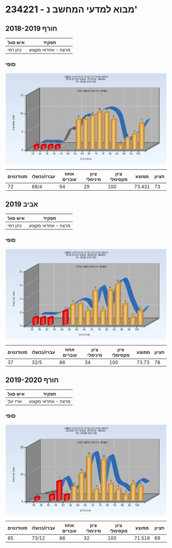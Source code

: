 # 234221 - מבוא למדעי המחשב נ'

## חורף 2018-2019

| איש סגל | תפקיד |
| ---- | ---- |
| כהן רמי | מרצה - אחראי מקצוע |

### סופי

![201801 Finals](201801/Finals.png)

| סטודנטים | עברו/נכשלו | אחוז עוברים | ציון מינימלי | ציון מקסימלי | ממוצע | חציון |
| ---- | ---- | ---- | ---- | ---- | ---- | ---- |
| 72 | 68/4 | 94 | 29 | 100 | 73.431 | 73 |

## אביב 2019

| איש סגל | תפקיד |
| ---- | ---- |
| כהן רמי | מרצה - אחראי מקצוע |

### סופי

![201802 Finals](201802/Finals.png)

| סטודנטים | עברו/נכשלו | אחוז עוברים | ציון מינימלי | ציון מקסימלי | ממוצע | חציון |
| ---- | ---- | ---- | ---- | ---- | ---- | ---- |
| 37 | 32/5 | 86 | 34 | 100 | 73.73 | 78 |

## חורף 2019-2020

| איש סגל | תפקיד |
| ---- | ---- |
| ארז יעל | מרצה - אחראי מקצוע |

### סופי

![201901 Finals](201901/Finals.png)

| סטודנטים | עברו/נכשלו | אחוז עוברים | ציון מינימלי | ציון מקסימלי | ממוצע | חציון |
| ---- | ---- | ---- | ---- | ---- | ---- | ---- |
| 85 | 73/12 | 86 | 32 | 100 | 71.518 | 69 |

